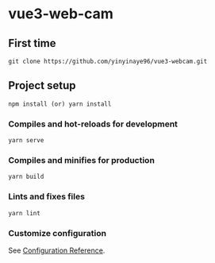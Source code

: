 # vue3-web-cam

## First time
```
git clone https://github.com/yinyinaye96/vue3-webcam.git
```

## Project setup
```
npm install (or) yarn install
```

### Compiles and hot-reloads for development
```
yarn serve
```

### Compiles and minifies for production
```
yarn build
```

### Lints and fixes files
```
yarn lint
```

### Customize configuration
See [Configuration Reference](https://cli.vuejs.org/config/).
